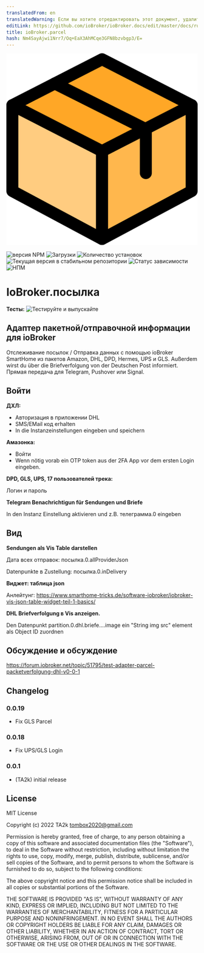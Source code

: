 ```yaml
---
translatedFrom: en
translatedWarning: Если вы хотите отредактировать этот документ, удалите поле «translatedFrom», в противном случае этот документ будет снова автоматически переведен
editLink: https://github.com/ioBroker/ioBroker.docs/edit/master/docs/ru/adapterref/iobroker.parcel/README.md
title: ioBroker.parcel
hash: Nm4SayAjwi1Nrr7/Oq+EaX3AhMCqe3GFN8bzvbgp3/E=
---
```

![Логотип](../../../en/adapterref/iobroker.parcel/admin/parcel.png)

![версия NPM](https://img.shields.io/npm/v/iobroker.parcel.svg)
![Загрузки](https://img.shields.io/npm/dm/iobroker.parcel.svg)
![Количество установок](https://iobroker.live/badges/parcel-installed.svg)
![Текущая версия в стабильном репозитории](https://iobroker.live/badges/parcel-stable.svg)
![Статус зависимости](https://img.shields.io/david/TA2k/iobroker.parcel.svg)
![НПМ](https://nodei.co/npm/iobroker.parcel.png?downloads=true)

# IoBroker.посылка
**Тесты:** ![Тестируйте и выпускайте](https://github.com/TA2k/ioBroker.parcel/workflows/Test%20and%20Release/badge.svg)

## Адаптер пакетной/отправочной информации для ioBroker
Отслеживание посылок / Отправка данных с помощью ioBroker SmartHome из пакетов Amazon, DHL, DPD, Hermes, UPS и GLS. Außerdem wirst du über die Briefverfolgung von der Deutschen Post informiert. Прямая передача для Telegram, Pushover или Signal.

## Войти
**ДХЛ:**

- Авторизация в приложении DHL
- SMS/EMail код erhalten
- In die Instanzeinstellungen eingeben und speichern

**Амазонка:**

- Войти
- Wenn nötig vorab ein OTP token aus der 2FA App vor dem ersten Login eingeben.

**DPD, GLS, UPS, 17 пользователей трека:**

Логин и пароль

**Telegram Benachrichtigun für Sendungen und Briefe**

In den Instanz Einstellung aktivieren und z.B. телеграмма.0 eingeben

## Вид
**Sendungen als Vis Table darstellen**

Дата всех отправок: посылка.0.allProviderJson

Datenpunkte в Zustellung: посылка.0.inDelivery

**Виджет: таблица json**

Анлейтунг: https://www.smarthome-tricks.de/software-iobroker/iobroker-vis-json-table-widget-teil-1-basics/

**DHL Briefverfolgung в Vis anzeigen.**

Den Datenpunkt partition.0.dhl.briefe....image ein "String img src" element als Object ID zuordnen

## Обсуждение и обсуждение
<https://forum.iobroker.net/topic/51795/test-adapter-parcel-packetverfolgung-dhl-v0-0-1>

## Changelog

### 0.0.19

- Fix GLS Parcel

### 0.0.18

- Fix UPS/GLS Login

### 0.0.1

- (TA2k) initial release

## License

MIT License

Copyright (c) 2022 TA2k <tombox2020@gmail.com>

Permission is hereby granted, free of charge, to any person obtaining a copy
of this software and associated documentation files (the "Software"), to deal
in the Software without restriction, including without limitation the rights
to use, copy, modify, merge, publish, distribute, sublicense, and/or sell
copies of the Software, and to permit persons to whom the Software is
furnished to do so, subject to the following conditions:

The above copyright notice and this permission notice shall be included in all
copies or substantial portions of the Software.

THE SOFTWARE IS PROVIDED "AS IS", WITHOUT WARRANTY OF ANY KIND, EXPRESS OR
IMPLIED, INCLUDING BUT NOT LIMITED TO THE WARRANTIES OF MERCHANTABILITY,
FITNESS FOR A PARTICULAR PURPOSE AND NONINFRINGEMENT. IN NO EVENT SHALL THE
AUTHORS OR COPYRIGHT HOLDERS BE LIABLE FOR ANY CLAIM, DAMAGES OR OTHER
LIABILITY, WHETHER IN AN ACTION OF CONTRACT, TORT OR OTHERWISE, ARISING FROM,
OUT OF OR IN CONNECTION WITH THE SOFTWARE OR THE USE OR OTHER DEALINGS IN THE
SOFTWARE.
